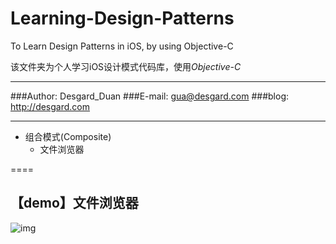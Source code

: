 # Learning-Design-Patterns
To Learn Design Patterns in iOS, by using Objective-C

该文件夹为个人学习iOS设计模式代码库，使用*Objective-C*

****
###Author:  Desgard_Duan
###E-mail:  gua@desgard.com
###blog:    http://desgard.com

****

* 组合模式(Composite)
  * 文件浏览器

====

## 【demo】文件浏览器

![img](http://img17.poco.cn/mypoco/myphoto/20160313/10/17889754020160313103543035.png?441x437_130)
